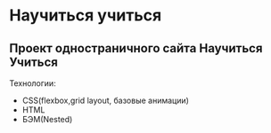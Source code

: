 # Научиться учиться
Проект одностраничного сайта Научиться Учиться 
------
Технологии: 
* CSS(flexbox,grid layout, базовые анимации)
* HTML
* БЭМ(Nested)
